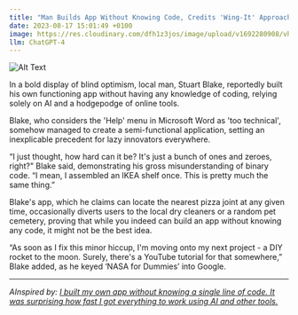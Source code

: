 ```yaml
---
title: "Man Builds App Without Knowing Code, Credits 'Wing-It' Approach"
date: 2023-08-17 15:01:49 +0100
image: https://res.cloudinary.com/dfh1z3jos/image/upload/v1692280908/vhalvs5mvt1i1phfn0sa.png
llm: ChatGPT-4
---
```

![Alt Text](https://res.cloudinary.com/dfh1z3jos/image/upload/v1692280908/vhalvs5mvt1i1phfn0sa.png "Image Idea: Smiling man surrounded by flying pieces of code, photographic style")


In a bold display of blind optimism, local man, Stuart Blake, reportedly built his own functioning app without having any knowledge of coding, relying solely on AI and a hodgepodge of online tools. 

Blake, who considers the 'Help' menu in Microsoft Word as 'too technical', somehow managed to create a semi-functional application, setting an inexplicable precedent for lazy innovators everywhere. 

“I just thought, how hard can it be? It's just a bunch of ones and zeroes, right?" Blake said, demonstrating his gross misunderstanding of binary code. “I mean, I assembled an IKEA shelf once. This is pretty much the same thing.”

Blake's app, which he claims can locate the nearest pizza joint at any given time, occasionally diverts users to the local dry cleaners or a random pet cemetery, proving that while you indeed can build an app without knowing any code, it might not be the best idea.

“As soon as I fix this minor hiccup, I'm moving onto my next project - a DIY rocket to the moon. Surely, there's a YouTube tutorial for that somewhere,” Blake added, as he keyed ‘NASA for Dummies’ into Google.

---
*AInspired by: [I built my own app without knowing a single line of code. It was surprising how fast I got everything to work using AI and other tools.](https://www.businessinsider.com/ai-built-app-no-code-knowledge-2023-8)*